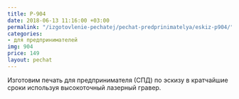 ```yaml
---
title: P-904
date: 2018-06-13 11:16:00 +03:00
permalink: "/izgotovlenie-pechatej/pechat-predprinimatelya/eskiz-p904/"
categories:
- для предпринимателей
img: 904
price: 149
layout: pechat
---
```


Изготовим печать для предпринимателя (СПД) по эскизу в кратчайшие сроки используя высокоточный лазерный гравер.
